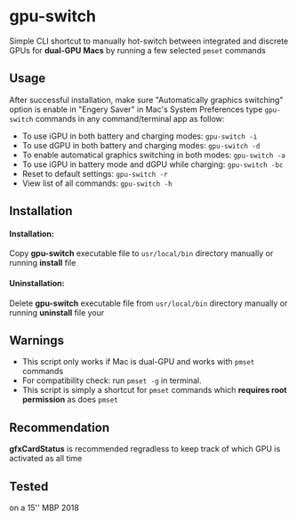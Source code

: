 # gpu-switch
 Simple CLI shortcut to manually hot-switch between integrated and discrete GPUs for __dual-GPU Macs__ by running a few selected `pmset` commands
 
## Usage
After successful installation, make sure "Automatically graphics switching" option is enable in "Engery Saver" in Mac's System Preferences
type `gpu-switch` commands in any command/terminal app as follow:

* To use iGPU in both battery and charging modes:  ```gpu-switch -i``` 
* To use dGPU in both battery and charging modes: ```gpu-switch -d```
* To enable automatical graphics switching in both modes: ```gpu-switch -a```
* To use iGPU in battery mode and dGPU while charging: ```gpu-switch -bc```
* Reset to default settings: ```gpu-switch -r```
* View list of all commands: ```gpu-switch -h```

## Installation
#### Installation:
Copy __gpu-switch__ executable file to `usr/local/bin` directory manually  or running __install__ file
#### Uninstallation:
Delete __gpu-switch__ executable file from `usr/local/bin` directory manually or running __uninstall__ file
your
## Warnings
* This script only works if  Mac is dual-GPU and works with `pmset` commands
* For compatibility check: run `pmset -g` in terminal.
* This script is simply a shortcut for `pmset` commands which __requires root permission__ as does `pmset`

## Recommendation
__gfxCardStatus__ is recommended regradless to keep track of which GPU is activated as all time

## Tested
on a 15'' MBP 2018
